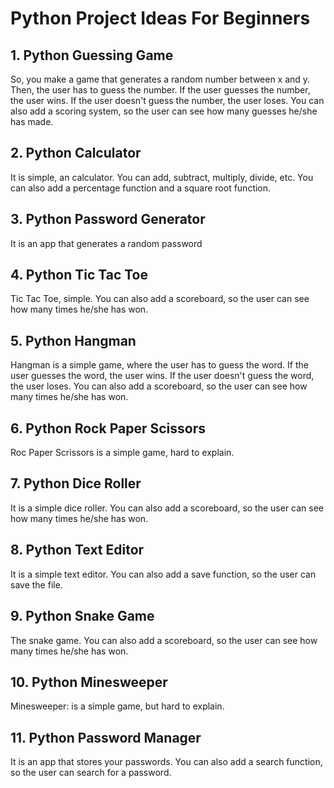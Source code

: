 # Python Project Ideas For Beginners
## 1. Python Guessing Game
So, you make a game that generates a random number between x and y. Then, the user has to guess the number. If the user guesses the number, the user wins. If the user doesn't guess the number, the user loses. You can also add a scoring system, so the user can see how many guesses he/she has made.
## 2. Python Calculator
It is simple, an calculator. You can add, subtract, multiply, divide, etc. You can also add a percentage function and a square root function.
## 3. Python Password Generator
It is an app that generates a random password
## 4. Python Tic Tac Toe
Tic Tac Toe, simple. You can also add a scoreboard, so the user can see how many times he/she has won.
## 5. Python Hangman
Hangman is a simple game, where the user has to guess the word. If the user guesses the word, the user wins. If the user doesn't guess the word, the user loses. You can also add a scoreboard, so the user can see how many times he/she has won.
## 6. Python Rock Paper Scissors
Roc Paper Scrissors is a simple game, hard to explain.
## 7. Python Dice Roller
It is a simple dice roller. You can also add a scoreboard, so the user can see how many times he/she has won.
## 8. Python Text Editor
It is a simple text editor. You can also add a save function, so the user can save the file.
## 9. Python Snake Game
The snake game. You can also add a scoreboard, so the user can see how many times he/she has won.
## 10. Python Minesweeper
Minesweeper: is a simple game, but hard to explain.
## 11. Python Password Manager
It is an app that stores your passwords. You can also add a search function, so the user can search for a password.
